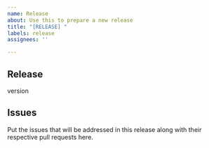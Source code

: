 ```yaml
---
name: Release
about: Use this to prepare a new release
title: "[RELEASE] "
labels: release
assignees: ''

---
```


## Release

version

## Issues

Put the issues that will be addressed in this release along with their respective pull requests here.
